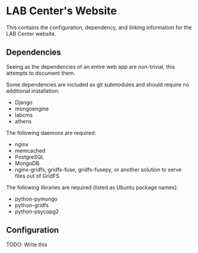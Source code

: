 LAB Center's Website
====================

This contains the configuration, dependency, and linking information for the
LAB Center website.

Dependencies
------------

Seeing as the dependencies of an entire web app are non-trivial, this attempts 
to document them.

Some dependencies are included as git submodules and should require no 
additional installation:
* Django
* mongoengine
* labcms
* athens

The following daemons are required:
* nginx
* memcached
* PostgreSQL
* MongoDB
* nginx-gridfs, gridfs-fuse, gridfs-fusepy, or another solution to serve files 
  out of GridFS

The following libraries are required (listed as Ubuntu package names):
* python-pymongo
* python-gridfs
* python-psycopg2

Configuration
-------------

TODO: Write this
